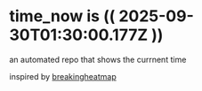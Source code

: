 # time_now is (( 2025-09-30T01:30:00.177Z ))

an automated repo that shows the currnent time

inspired by [breakingheatmap](https://github.com/breakingheatmap/breakingheatmap)